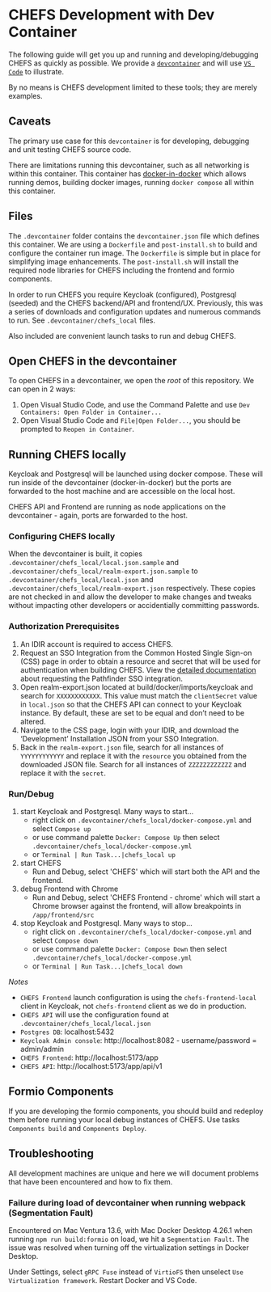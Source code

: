 # CHEFS Development with Dev Container

The following guide will get you up and running and developing/debugging CHEFS as quickly as possible.
We provide a [`devcontainer`](https://containers.dev) and will use [`VS Code`](https://code.visualstudio.com) to illustrate.

By no means is CHEFS development limited to these tools; they are merely examples.

## Caveats

The primary use case for this `devcontainer` is for developing, debugging and unit testing CHEFS source code.

There are limitations running this devcontainer, such as all networking is within this container. This container has [docker-in-docker](https://github.com/microsoft/vscode-dev-containers/blob/main/script-library/docs/docker-in-docker.md) which allows running demos, building docker images, running `docker compose` all within this container.

## Files

The `.devcontainer` folder contains the `devcontainer.json` file which defines this container. We are using a `Dockerfile` and `post-install.sh` to build and configure the container run image. The `Dockerfile` is simple but in place for simplifying image enhancements. The `post-install.sh` will install the required node libraries for CHEFS including the frontend and formio components.

In order to run CHEFS you require Keycloak (configured), Postgresql (seeded) and the CHEFS backend/API and frontend/UX. Previously, this was a series of downloads and configuration updates and numerous commands to run. See `.devcontainer/chefs_local` files.

Also included are convenient launch tasks to run and debug CHEFS.

## Open CHEFS in the devcontainer

To open CHEFS in a devcontainer, we open the _root_ of this repository. We can open in 2 ways:

1. Open Visual Studio Code, and use the Command Palette and use `Dev Containers: Open Folder in Container...`
2. Open Visual Studio Code and `File|Open Folder...`, you should be prompted to `Reopen in Container`.

## Running CHEFS locally

Keycloak and Postgresql will be launched using docker compose. These will run inside of the devcontainer (docker-in-docker) but the ports are forwarded to the host machine and are accessible on the local host.

CHEFS API and Frontend are running as node applications on the devcontainer - again, ports are forwarded to the host.

### Configuring CHEFS locally

When the devcontainer is built, it copies `.devcontainer/chefs_local/local.json.sample` and `.devcontainer/chefs_local/realm-export.json.sample` to `.devcontainer/chefs_local/local.json` and `.devcontainer/chefs_local/realm-export.json` respectively. These copies are not checked in and allow the developer to make changes and tweaks without impacting other developers or accidentially committing passwords.

### Authorization Prerequisites

1.  An IDIR account is required to access CHEFS.
2.  Request an SSO Integration from the Common Hosted Single Sign-on (CSS) page in order to obtain a resource and secret that will be used for authentication when building CHEFS. View the [detailed documentation](https://bcdevex.atlassian.net/wiki/spaces/CCP/pages/961675282) about requesting the Pathfinder SSO integration.
3.  Open realm-export.json located at build/docker/imports/keycloak and search for `XXXXXXXXXXXX`. This value must match the `clientSecret` value in `local.json` so that the CHEFS API can connect to your Keycloak instance. By default, these are set to be equal and don’t need to be altered.
4.  Navigate to the CSS page, login with your IDIR, and download the ‘Development’ Installation JSON from your SSO Integration.
5.  Back in the `realm-export.json` file, search for all instances of `YYYYYYYYYYYY` and replace it with the `resource` you obtained from the downloaded JSON file. Search for all instances of `ZZZZZZZZZZZZ` and replace it with the `secret`.

### Run/Debug

1. start Keycloak and Postgresql. Many ways to start...
   - right click on `.devcontainer/chefs_local/docker-compose.yml` and select `Compose up`
   - or use command palette `Docker: Compose Up` then select `.devcontainer/chefs_local/docker-compose.yml`
   - or `Terminal | Run Task...|chefs_local up`
2. start CHEFS
   - Run and Debug, select 'CHEFS' which will start both the API and the frontend.
3. debug Frontend with Chrome
   - Run and Debug, select 'CHEFS Frontend - chrome' which will start a Chrome browser against the frontend, will allow breakpoints in `/app/frontend/src`
4. stop Keycloak and Postgresql. Many ways to stop...
   - right click on `.devcontainer/chefs_local/docker-compose.yml` and select `Compose down`
   - or use command palette `Docker: Compose Down` then select `.devcontainer/chefs_local/docker-compose.yml`
   - or `Terminal | Run Task...|chefs_local down`

_Notes_

- `CHEFS Frontend` launch configuration is using the `chefs-frontend-local` client in Keycloak, not `chefs-frontend` client as we do in production.
- `CHEFS API` will use the configuration found at `.devcontainer/chefs_local/local.json`
- `Postgres DB`: localhost:5432
- `Keycloak Admin console`: http://localhost:8082 - username/password = admin/admin
- `CHEFS Frontend`: http://localhost:5173/app
- `CHEFS API`: http://localhost:5173/app/api/v1

## Formio Components

If you are developing the formio components, you should build and redeploy them before running your local debug instances of CHEFS. Use tasks `Components build` and `Components Deploy`.

## Troubleshooting

All development machines are unique and here we will document problems that have been encountered and how to fix them.

### Failure during load of devcontainer when running webpack (Segmentation Fault)

Encountered on Mac Ventura 13.6, with Mac Docker Desktop 4.26.1 when running `npm run build:formio` on load, we hit a `Segmentation Fault`. The issue was resolved when turning off the virtualization settings in Docker Desktop.

Under Settings, select `gRPC Fuse` instead of `VirtioFS` then unselect `Use Virtualization framework`. Restart Docker and VS Code.
